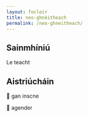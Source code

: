 ```yaml
---
layout: focloir
title: neo-ghnèitheach
permalink: /neo-ghneitheach/
---
```


## Sainmhíniú

Le teacht

## Aistriúcháin

&#x1f3f4;&#xe0067;&#xe0062;&#xe0073;&#xe0063;&#xe0074;&#xe007f; gan inscne

&#x1f3f4;&#xe0067;&#xe0062;&#xe0065;&#xe006e;&#xe0067;&#xe007f; agender